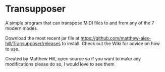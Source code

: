 # Transupposer
A simple program that can transpose MIDI files to and from any of the 7 modern modes.

Download the most recent jar file at https://github.com/matthew-alex-hill/Transupposer/releases to install. 
Check out the Wiki for advice on how to use.

Created by Matthew Hill, open source so if you want to make any modifications please do so, I would love to see them

